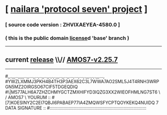 
# [ [nailara 'protocol seven' project](http://nailara.network/) ]

### [ source code version : ZHVIXAEYEA-4580.0 ]

### ( this is the public domain [license](../license)d 'base' branch )
---
## current [release](https://github.com/nailara-technologies/protocol-7/releases) \\\\// [AMOS7-v2.25.7](https://github.com/nailara-technologies/protocol-7/releases/tag/AMOS7-v2.25.7)
---

#,,.,,,..,,,,,..,,...,,..,..,,..,,.,.,.,,,..,,..,,...,...,...,.,,,.,.,.,,,...,
#YWZLXMMJ3PKH4B4TH3P3AEX62C3L7WWA7AO2SML5J4T4RNH3WRPGN5MZ2OIRGSO67CIF5TDGEQDIQ
#\\\|M577ALH6A7ZHZCHMYGCTZMXHIFYD3IQZG3XX2WIEOFHMLNG7ST6 \ / AMOS7 \ YOURUM ::
#\[7]KOESINY2C2EI7QBJI6PABAEP77IA4ZMQWSFYCPTQOYKEKQ4NUIDQ 7  DATA SIGNATURE ::
#:::::::::::::::::::::::::::::::::::::::::::::::::::::::::::::::::::::::::::::
